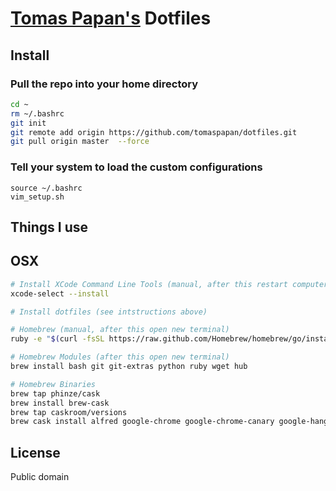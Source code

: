 # [Tomas Papan's](http://papan.sk) Dotfiles

## Install

### Pull the repo into your home directory

``` bash
cd ~
rm ~/.bashrc
git init
git remote add origin https://github.com/tomaspapan/dotfiles.git
git pull origin master  --force
```

### Tell your system to load the custom configurations

```
source ~/.bashrc
vim_setup.sh
```


## Things I use

## OSX

``` bash
# Install XCode Command Line Tools (manual, after this restart computer)
xcode-select --install

# Install dotfiles (see intstructions above)

# Homebrew (manual, after this open new terminal)
ruby -e "$(curl -fsSL https://raw.github.com/Homebrew/homebrew/go/install)"

# Homebrew Modules (after this open new terminal)
brew install bash git git-extras python ruby wget hub

# Homebrew Binaries
brew tap phinze/cask
brew install brew-cask
brew tap caskroom/versions
brew cask install alfred google-chrome google-chrome-canary google-hangouts google-drive firefox firefox-aurora github dropbox skype screenflow
```


## License

Public domain
